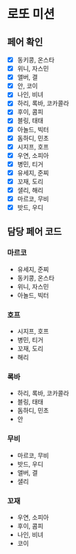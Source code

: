 # 로또 미션

## 페어 확인
- [x] 동키콩, 온스타
- [x] 위니, 자스민
- [x] 앨버, 결
- [x] 안, 코이
- [x] 나인, 비녀
- [x] 하리, 록바, 코카콜라 
- [x] 후이, 콤피
- [x] 블링, 태태
- [x] 아놀드, 빅터
- [x] 돔하디, 민초
- [x] 시지프, 호프
- [x] 우연, 소피아
- [x] 병민, 티거
- [x] 유세지, 준찌
- [x] 꼬재, 도리
- [x] 샐리, 해리
- [x] 마르코, 무비
- [x] 밧드, 우디

## 담당 페어 코드
### 마르코
- 유세지, 준찌
- 동키콩, 온스타
- 위니, 자스민
- 아놀드, 빅터

### 호프
- 시지프, 호프
- 병민, 티거
- 꼬재, 도리
- 해리

### 록바
- 하리, 록바, 코카콜라
- 블링, 태태
- 돔하디, 민초
- 안

### 무비
- 마르코, 무비
- 밧드, 우디
- 앨버, 결
- 샐리

### 꼬재
- 우연, 소피아
- 후이, 콤피
- 나인, 비녀
- 코이




